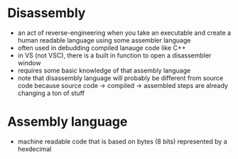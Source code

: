 # Disassembly

- an act of reverse-engineering when you take an executable and create a human readable language using some assembler language
- often used in debudding compiled lanauge code like C++
- in VS (not VSC), there is a built in function to open a disassembler window
- requires some basic knowledge of that assembly language
- note that disassembly language will probably be different from source code because source code -> compiled -> assembled steps are already changing a ton of stuff

# Assembly language

- machine readable code that is based on bytes (8 bits) represented by a hexdecimal
